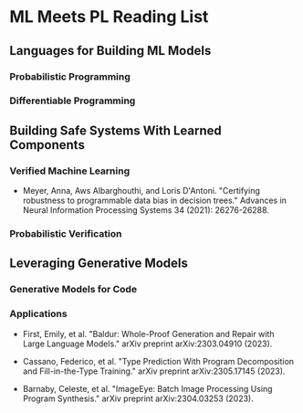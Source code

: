 # ML Meets PL Reading List
## Languages for Building ML Models
### Probabilistic Programming
### Differentiable Programming

## Building Safe Systems With Learned Components
### Verified Machine Learning
* Meyer, Anna, Aws Albarghouthi, and Loris D'Antoni. "Certifying robustness to programmable data bias in decision trees." Advances in Neural Information Processing Systems 34 (2021): 26276-26288.
### Probabilistic Verification


## Leveraging Generative Models
### Generative Models for Code
### Applications

* First, Emily, et al. "Baldur: Whole-Proof Generation and Repair with Large Language Models." arXiv preprint arXiv:2303.04910 (2023).
* Cassano, Federico, et al. "Type Prediction With Program Decomposition and Fill-in-the-Type Training." arXiv preprint arXiv:2305.17145 (2023).


* Barnaby, Celeste, et al. "ImageEye: Batch Image Processing Using Program Synthesis." arXiv preprint arXiv:2304.03253 (2023).

